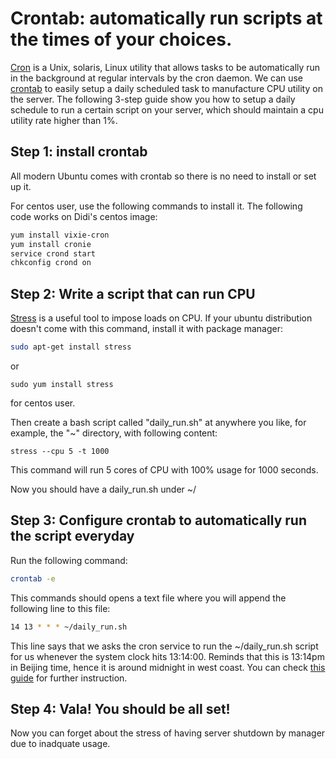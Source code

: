 

# Crontab: automatically run scripts at the times of your choices. 

[Cron](https://en.wikipedia.org/wiki/Cron) is a Unix, solaris, Linux utility that allows tasks to be automatically run in the background at regular intervals by the cron daemon. We can use [crontab](http://www.adminschoice.com/crontab-quick-reference) to easily setup a daily scheduled task to manufacture CPU utility on the server. The following 3-step guide show you how to setup a daily schedule to run a certain script on your server, which should maintain a cpu utility rate higher than 1%.

## Step 1: install crontab

All modern Ubuntu comes with crontab so there is no need to install or set up it. 

For centos user, use the following commands to install it. The following code works on Didi's centos image:
``` bash
yum install vixie-cron
yum install cronie
service crond start
chkconfig crond on
```

## Step 2: Write a script that can run CPU

[Stress](https://linux.die.net/man/1/stress) is a useful tool to impose loads on CPU. If your ubuntu distribution doesn't come with this command, install it with package manager:
``` bash
sudo apt-get install stress
```
or 
```
sudo yum install stress
```
for centos user.


Then create a bash script called "daily_run.sh" at anywhere you like, for example, the "~" directory, with following content:
```
stress --cpu 5 -t 1000
```
This command will run 5 cores of CPU with 100% usage for 1000 seconds. 

Now you should have a daily_run.sh under ~/

## Step 3: Configure crontab to automatically run the script everyday

Run the following command:
``` bash
crontab -e
```

This commands should opens a text file where you will append the following line to this file:
``` bash
14 13 * * * ~/daily_run.sh
```

This line says that we asks the cron service to run the ~/daily_run.sh script for us whenever the system clock hits 13:14:00. Reminds that this is 13:14pm in Beijing time, hence it is around midnight in west coast. You can check [this guide](https://www.debian-tutorials.com/crontab-tutorial-cron-howto) for further instruction. 


## Step 4: Vala! You should be all set!

Now you can forget about the stress of having server shutdown by manager due to inadquate usage.
